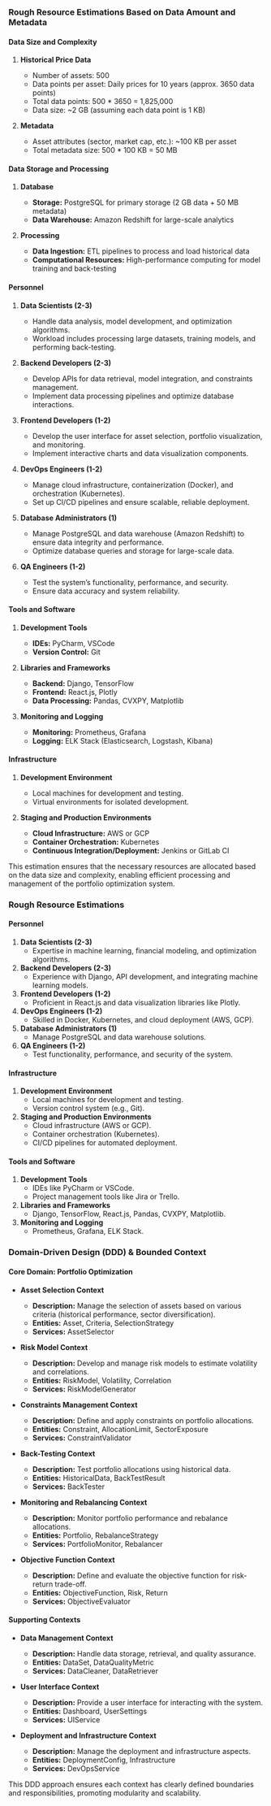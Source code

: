 ### Rough Resource Estimations Based on Data Amount and Metadata

#### Data Size and Complexity
1. **Historical Price Data**
   - Number of assets: 500
   - Data points per asset: Daily prices for 10 years (approx. 3650 data points)
   - Total data points: 500 * 3650 = 1,825,000
   - Data size: ~2 GB (assuming each data point is 1 KB)

2. **Metadata**
   - Asset attributes (sector, market cap, etc.): ~100 KB per asset
   - Total metadata size: 500 * 100 KB = 50 MB

#### Data Storage and Processing
1. **Database**
   - **Storage:** PostgreSQL for primary storage (2 GB data + 50 MB metadata)
   - **Data Warehouse:** Amazon Redshift for large-scale analytics

2. **Processing**
   - **Data Ingestion:** ETL pipelines to process and load historical data
   - **Computational Resources:** High-performance computing for model training and back-testing

#### Personnel
1. **Data Scientists (2-3)**
   - Handle data analysis, model development, and optimization algorithms.
   - Workload includes processing large datasets, training models, and performing back-testing.

2. **Backend Developers (2-3)**
   - Develop APIs for data retrieval, model integration, and constraints management.
   - Implement data processing pipelines and optimize database interactions.

3. **Frontend Developers (1-2)**
   - Develop the user interface for asset selection, portfolio visualization, and monitoring.
   - Implement interactive charts and data visualization components.

4. **DevOps Engineers (1-2)**
   - Manage cloud infrastructure, containerization (Docker), and orchestration (Kubernetes).
   - Set up CI/CD pipelines and ensure scalable, reliable deployment.

5. **Database Administrators (1)**
   - Manage PostgreSQL and data warehouse (Amazon Redshift) to ensure data integrity and performance.
   - Optimize database queries and storage for large-scale data.

6. **QA Engineers (1-2)**
   - Test the system’s functionality, performance, and security.
   - Ensure data accuracy and system reliability.

#### Tools and Software
1. **Development Tools**
   - **IDEs:** PyCharm, VSCode
   - **Version Control:** Git

2. **Libraries and Frameworks**
   - **Backend:** Django, TensorFlow
   - **Frontend:** React.js, Plotly
   - **Data Processing:** Pandas, CVXPY, Matplotlib

3. **Monitoring and Logging**
   - **Monitoring:** Prometheus, Grafana
   - **Logging:** ELK Stack (Elasticsearch, Logstash, Kibana)

#### Infrastructure
1. **Development Environment**
   - Local machines for development and testing.
   - Virtual environments for isolated development.

2. **Staging and Production Environments**
   - **Cloud Infrastructure:** AWS or GCP
   - **Container Orchestration:** Kubernetes
   - **Continuous Integration/Deployment:** Jenkins or GitLab CI

This estimation ensures that the necessary resources are allocated based on the data size and complexity, enabling efficient processing and management of the portfolio optimization system.

### Rough Resource Estimations

#### Personnel
1. **Data Scientists (2-3)**
   - Expertise in machine learning, financial modeling, and optimization algorithms.
2. **Backend Developers (2-3)**
   - Experience with Django, API development, and integrating machine learning models.
3. **Frontend Developers (1-2)**
   - Proficient in React.js and data visualization libraries like Plotly.
4. **DevOps Engineers (1-2)**
   - Skilled in Docker, Kubernetes, and cloud deployment (AWS, GCP).
5. **Database Administrators (1)**
   - Manage PostgreSQL and data warehouse solutions.
6. **QA Engineers (1-2)**
   - Test functionality, performance, and security of the system.

#### Infrastructure
1. **Development Environment**
   - Local machines for development and testing.
   - Version control system (e.g., Git).
2. **Staging and Production Environments**
   - Cloud infrastructure (AWS or GCP).
   - Container orchestration (Kubernetes).
   - CI/CD pipelines for automated deployment.

#### Tools and Software
1. **Development Tools**
   - IDEs like PyCharm or VSCode.
   - Project management tools like Jira or Trello.
2. **Libraries and Frameworks**
   - Django, TensorFlow, React.js, Pandas, CVXPY, Matplotlib.
3. **Monitoring and Logging**
   - Prometheus, Grafana, ELK Stack.

### Domain-Driven Design (DDD) & Bounded Context

#### Core Domain: Portfolio Optimization
- **Asset Selection Context**
  - **Description:** Manage the selection of assets based on various criteria (historical performance, sector diversification).
  - **Entities:** Asset, Criteria, SelectionStrategy
  - **Services:** AssetSelector

- **Risk Model Context**
  - **Description:** Develop and manage risk models to estimate volatility and correlations.
  - **Entities:** RiskModel, Volatility, Correlation
  - **Services:** RiskModelGenerator

- **Constraints Management Context**
  - **Description:** Define and apply constraints on portfolio allocations.
  - **Entities:** Constraint, AllocationLimit, SectorExposure
  - **Services:** ConstraintValidator

- **Back-Testing Context**
  - **Description:** Test portfolio allocations using historical data.
  - **Entities:** HistoricalData, BackTestResult
  - **Services:** BackTester

- **Monitoring and Rebalancing Context**
  - **Description:** Monitor portfolio performance and rebalance allocations.
  - **Entities:** Portfolio, RebalanceStrategy
  - **Services:** PortfolioMonitor, Rebalancer

- **Objective Function Context**
  - **Description:** Define and evaluate the objective function for risk-return trade-off.
  - **Entities:** ObjectiveFunction, Risk, Return
  - **Services:** ObjectiveEvaluator

#### Supporting Contexts
- **Data Management Context**
  - **Description:** Handle data storage, retrieval, and quality assurance.
  - **Entities:** DataSet, DataQualityMetric
  - **Services:** DataCleaner, DataRetriever

- **User Interface Context**
  - **Description:** Provide a user interface for interacting with the system.
  - **Entities:** Dashboard, UserSettings
  - **Services:** UIService

- **Deployment and Infrastructure Context**
  - **Description:** Manage the deployment and infrastructure aspects.
  - **Entities:** DeploymentConfig, Infrastructure
  - **Services:** DevOpsService

This DDD approach ensures each context has clearly defined boundaries and responsibilities, promoting modularity and scalability.